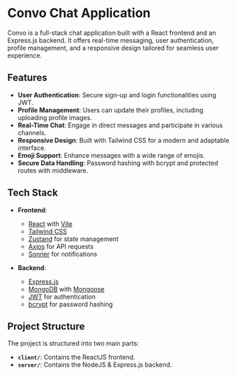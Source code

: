 # Convo Chat Application

Convo is a full-stack chat application built with a React frontend and an Express.js backend. It offers real-time messaging, user authentication, profile management, and a responsive design tailored for seamless user experience.

## Features

- **User Authentication**: Secure sign-up and login functionalities using JWT.
- **Profile Management**: Users can update their profiles, including uploading profile images.
- **Real-Time Chat**: Engage in direct messages and participate in various channels.
- **Responsive Design**: Built with Tailwind CSS for a modern and adaptable interface.
- **Emoji Support**: Enhance messages with a wide range of emojis.
- **Secure Data Handling**: Password hashing with bcrypt and protected routes with middleware.

## Tech Stack

- **Frontend**:
  - [React](https://reactjs.org/) with [Vite](https://vitejs.dev/)
  - [Tailwind CSS](https://tailwindcss.com/)
  - [Zustand](https://zustand-demo.pmnd.rs/) for state management
  - [Axios](https://axios-http.com/) for API requests
  - [Sonner](https://github.com/sonnerhq/sonner) for notifications

- **Backend**:
  - [Express.js](https://expressjs.com/)
  - [MongoDB](https://www.mongodb.com/) with [Mongoose](https://mongoosejs.com/)
  - [JWT](https://jwt.io/) for authentication
  - [bcrypt](https://github.com/kelektiv/node.bcrypt.js) for password hashing


## Project Structure
The project is structured into two main parts:
- **`client/`**: Contains the ReactJS frontend.
- **`server/`**: Contains the NodeJS & Express.js backend.
